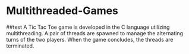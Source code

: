 # Multithreaded-Games

##test
A Tic Tac Toe game is developed in the C language utilizing multithreading. A pair of threads are spawned to manage the alternating turns of the two players. When the game concludes, the threads are terminated.
